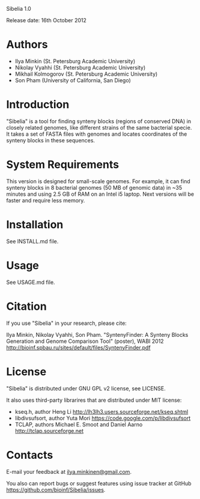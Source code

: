 Sibelia 1.0

Release date: 16th October 2012

Authors
=======

* Ilya Minkin (St. Petersburg Academic University)
* Nikolay Vyahhi (St. Petersburg Academic University)
* Mikhail Kolmogorov (St. Petersburg Academic University)
* Son Pham (University of California, San Diego)

Introduction
============
"Sibelia" is a tool for finding synteny blocks (regions of conserved DNA)
in closely related genomes, like different strains of the same bacterial
specie. It takes a set of FASTA files with genomes and locates coordinates of
the synteny blocks in these sequences.

System Requirements
===================
This version is designed for small-scale genomes. For example, it can find
synteny blocks in 8 bacterial genomes (50 MB of genomic data) in ~35 minutes
and using 2.5 GB of RAM on an Intel i5 laptop. Next versions will be faster and
require less memory.

Installation
============
See INSTALL.md file.

Usage
=====
See USAGE.md file.

Citation
========
If you use "Sibelia" in your research, please cite:

Ilya Minkin, Nikolay Vyahhi, Son Pham. "SyntenyFinder: A Synteny Blocks 
Generation and Genome Comparison Tool" (poster), WABI 2012
http://bioinf.spbau.ru/sites/default/files/SyntenyFinder.pdf

License
=======
"Sibelia" is distributed under GNU GPL v2 license, see LICENSE.

It also uses third-party librarires that are distributed under MIT license:
* kseq.h, author Heng Li
http://lh3lh3.users.sourceforge.net/kseq.shtml
* libdivsufsort, author Yuta Mori
https://code.google.com/p/libdivsufsort
* TCLAP, authors Michael E. Smoot and Daniel Aarno 
http://tclap.sourceforge.net

Contacts
========
E-mail your feedback at ilya.minkinen@gmail.com.

You also can report bugs or suggest features using issue tracker at GitHub
https://github.com/bioinf/Sibelia/issues.
